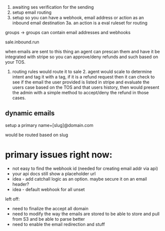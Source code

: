 1. awaiting ses verification for the sending
2. setup email routing
3. setup so you can have a webhook, email address or action as an inbound email destination
    3a. an action is a eval ruleset for routing




groups -> groups can contain email addresses and webhooks

sale.inbound.run

when emails are sent to this thing an agent can prescan them and have it be integrated with stripe so you can approve/deny refunds and such based on your TOS.

1. routing rules would route it to sale
    2. agent would scale to determine intent and tag it with a tag, if it is a refund request then it can check to see if the email the user provided is listed in stripe and evaluate the users case based on the TOS and that users history, then would present the admin with a simple method to accept/deny the refund in those cases. 


## dynamic emails

setup a primary name+[slug]@domain.com

would be routed based on slug


# primary issues right now:

- not easy to find the webhook id (needed for creating email addr via api)
- your api docs still show a placeholder url
- idea - add catchall logic as an option. maybe secure it on an email header?
- idea - default webhook for all unset




left off:

- need to finalize the accept all domain
- need to modify the way the emails are stored to be able to store and pull from S3 and be able to parse better
- need to enable the email redirection and stuff